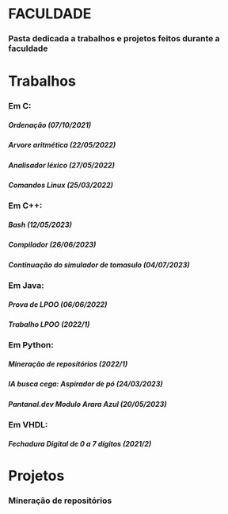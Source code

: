 # FACULDADE

### Pasta dedicada a trabalhos e projetos feitos durante a faculdade

# Trabalhos

### Em C:

##### Ordenação (07/10/2021)

##### Arvore aritmética (22/05/2022)

##### Analisador léxico (27/05/2022)

##### Comandos Linux (25/03/2022)

### Em C++:

##### Bash (12/05/2023)

##### Compilador (26/06/2023)

##### Continuação do simulador de tomasulo (04/07/2023)

### Em Java:

##### Prova de LPOO (06/06/2022)

##### Trabalho LPOO (2022/1)

### Em Python:

##### Mineração de repositórios (2022/1)

##### IA busca cega: Aspirador de pó (24/03/2023)

##### Pantanal.dev Modulo Arara Azul (20/05/2023)

### Em VHDL:

##### Fechadura Digital de 0 a 7 dígitos (2021/2)

# Projetos

### Mineração de repositórios

